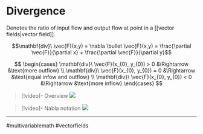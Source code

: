 # Divergence
Denotes the ratio of input flow and output flow at point in a [[vector fields|vector field]].

$$\mathbf{div}\ \vec{F}(x,y) = \nabla \bullet \vec{F}(x,y) = \frac{\partial \vec{F}}{\partial x} + \frac{\partial \vec{F}}{\partial y}$$

$$
\begin{cases}
\mathbf{div}\ \vec{F}(x_{0}, y_{0}) > 0 &\Rightarrow &\text{more outflow} \\
\mathbf{div}\ \vec{F}(x_{0}, y_{0}) = 0 &\Rightarrow &\text{equal infow and outflow} \\
\mathbf{div}\ \vec{F}(x_{0}, y_{0}) < 0 &\Rightarrow &\text{more inflow}
\end{cases}
$$

>[!video]- Overview
>![](https://www.youtube.com/watch?v=TKlpZ0UUJTQ&list=PLSQl0a2vh4HC5feHa6Rc5c0wbRTx56nF7&index=52)

>[!video]- Nabla notation
>![](https://www.youtube.com/watch?v=TyYlBXNETZE&list=PLSQl0a2vh4HC5feHa6Rc5c0wbRTx56nF7&index=54)

---
#multivariablemath #vectorfields
